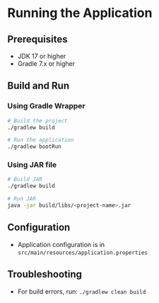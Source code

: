 # Running the Application

## Prerequisites
- JDK 17 or higher
- Gradle 7.x or higher

## Build and Run

### Using Gradle Wrapper
```bash
# Build the project
./gradlew build

# Run the application
./gradlew bootRun
```

### Using JAR file
```bash
# Build JAR
./gradlew build

# Run JAR
java -jar build/libs/<project-name>.jar
```

## Configuration
- Application configuration is in `src/main/resources/application.properties`

## Troubleshooting
- For build errors, run: `./gradlew clean build`